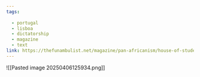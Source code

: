 ```yaml
---
tags:
  
  - portugal
  - lisboa
  - dictatorship
  - magazine
  - text
link: https://thefunambulist.net/magazine/pan-africanism/house-of-students-of-the-empire-in-lisbon-ana-naomi-de-sousa-sonia-vaz-borges
---
```

![[Pasted image 20250406125934.png]]
